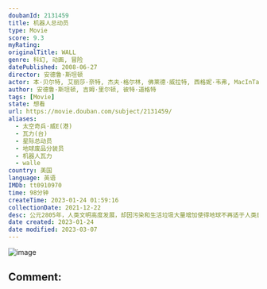 ```yaml
---
doubanId: 2131459
title: 机器人总动员
type: Movie
score: 9.3
myRating: 
originalTitle: WALL
genre: 科幻, 动画, 冒险
datePublished: 2008-06-27
director: 安德鲁·斯坦顿
actor: 本·贝尔特, 艾丽莎·奈特, 杰夫·格尔林, 佛莱德·威拉特, 西格妮·韦弗, MacInTalk, 约翰·拉岑贝格, 凯茜·纳基麦, 泰迪·牛顿, 鲍伯·伯根, 洛丽·理查德森, 吉姆·瓦德, 彼特·道格特, 安德鲁·斯坦顿, 杰夫·皮金, 约翰·齐甘, 米凯·麦高万, 雪莉·琳恩, 克莱特·惠特克, 唐纳德·富利洛夫, 罗里·艾伦, 杰斯·哈梅尔, 拉瑞恩·纽曼, 扬·拉布森, 保罗·伊丁, 特蕾莎·甘泽尔, 安格斯·麦克莱恩, 草刈正雄, 赵增熹, 加勒特·帕尔默
author: 安德鲁·斯坦顿, 吉姆·里尔顿, 彼特·道格特
tags: [Movie]
state: 想看
url: https://movie.douban.com/subject/2131459/
aliases:
  - 太空奇兵·威E(港)
  - 瓦力(台)
  - 星际总动员
  - 地球废品分装员
  - 机器人瓦力
  - walle
country: 美国
language: 英语
IMDb: tt0910970
time: 98分钟
createTime: 2023-01-24 01:59:16
collectionDate: 2021-12-22
desc: 公元2805年，人类文明高度发展，却因污染和生活垃圾大量增加使得地球不再适于人类居住。地球人被迫乘坐飞船离开故乡，进行一次漫长无边的宇宙之旅。临行前他们委托Buynlarge的公司对地球垃圾进行清理，...
date created: 2023-01-24
date modified: 2023-03-07
---
```


![image](p1461851991.jpg)

Comment:
---
